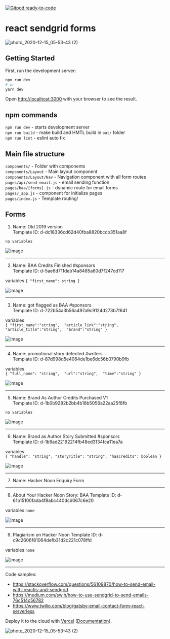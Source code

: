[![Gitpod ready-to-code](https://img.shields.io/badge/Gitpod-ready--to--code-blue?logo=gitpod)](https://gitpod.io/#https://github.com/atherdon/react-sendgrid-form)

# react sendgrid forms
![photo_2020-12-15_05-53-43 (2)](https://user-images.githubusercontent.com/1469198/102169513-10f0c680-3e9b-11eb-987e-70da1b46a9b1.jpg)
## Getting Started

First, run the development server:

```bash
npm run dev
# or
yarn dev
```
Open [http://localhost:3000](http://localhost:3000) with your browser to see the result.

## npm commands
`npm run dev` - starts development server  
`npm run build` - make build and HMTL build in `out/` folder  
`npm run lint` - eslint auto fix   

## Main file structure
`components/` - Folder with components  
`components/Layout` - Main layout component  
`components/Layout/Nav` - Navigation component with all form routes   
`pages/api/send-email.js` - email sending function  
`pages/baa/[forms].js` - dynamic route for email forms    
`pages/_app.js` - component for initialize pages     
`pages/index.js` - Template routing!  

## Forms
1. Name: Old 2019 version  
Template ID: d-dc18336cd62d40fba8820bccb351aa8f 

`no variables`

![image](https://user-images.githubusercontent.com/1469198/101905625-6a69a480-3bc0-11eb-9dbd-01dfce1255c6.png)

---

2. Name: BAA Credits Finished #sponsors  
Template ID: d-5ae6d711deb14a8485a60d7f247cd117  

variables
`{
    "first_name": string
}`

![image](https://user-images.githubusercontent.com/1469198/102218436-9e0d3d00-3ee6-11eb-93a8-3e31124ad936.png)

---

3. Name: got flagged as BAA #sponsors  
Template ID: d-722b54a3b56a497a9c9124d273b7f641  

variables  
`{
    "first_name":"string", 
    "article_link":"string",
    "article_title":"string", 
    "brand":"string"
}`

![image](https://user-images.githubusercontent.com/1469198/103174216-f6d6c100-4868-11eb-8bd7-8c2b597812b9.png)


---

4. Name: promotional story detected #writers  
Template ID: d-87d998d5e4064de1be6dc56b0790b9fb   

variables  
`{
    "full_name": "string", 
    "url":"string", 
    "time":"string"
}`

![image](https://user-images.githubusercontent.com/1469198/102233730-3f04f380-3ef9-11eb-84a9-0f7dbff49164.png)

---

5. Name: Brand As Author Credits Purchased V1  
Template ID: d-1b0b9282b2bb4b18b5056a22aa25f8fb   


`no variables`


![image](https://user-images.githubusercontent.com/1469198/103173676-25eb3380-4865-11eb-8a34-44bf0014a1cc.png)


---

6. Name: Brand as Author Story Submitted #sponsors  
Template ID: d-1b9ad22192214fb48ed3134fca11ea7a  

variables  
`{
  "handle": "string",
  "storyTitle": "string",
  "hasCredits": boolean
}`

<!-- ![image](https://user-images.githubusercontent.com/1469198/102238724-c3a64080-3efe-11eb-9954-ea911b2c83b8.png) -->

![image](https://user-images.githubusercontent.com/1469198/103173784-fab51400-4865-11eb-8a84-869ceee8248a.png)

---

7. Name: Hacker Noon Enquiry Form

---


8. About Your Hacker Noon Story: BAA
Template ID: d-61b15100fada4f8abc440dcd067c6e20

variables `none`

![image](https://user-images.githubusercontent.com/1469198/103173575-92196780-4864-11eb-9bce-c12115d467a2.png)

---

9. Plagiarism on Hacker Noon
Template ID: d-c9c2606f81064defb31d2c221c078ffd

variables `none`

![image](https://user-images.githubusercontent.com/1469198/104133624-77c7a980-538d-11eb-9cd4-0c2217e55ea8.png)

---




Code samples:

-   https://stackoverflow.com/questions/56109870/how-to-send-email-with-reactjs-and-sendgrid
-   https://medium.com/swlh/how-to-use-sendgrid-to-send-emails-76c514c56782
-   https://www.twilio.com/blog/gatsby-email-contact-form-react-serverless




Deploy it to the cloud with [Vercel](https://vercel.com/import?filter=next.js&utm_source=github&utm_medium=readme&utm_campaign=next-example) ([Documentation](https://nextjs.org/docs/deployment)).


![photo_2020-12-15_05-53-43 (2)](https://user-images.githubusercontent.com/1469198/102169513-10f0c680-3e9b-11eb-987e-70da1b46a9b1.jpg)

